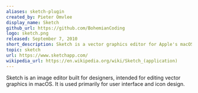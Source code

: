 ```yaml
---
aliases: sketch-plugin
created_by: Pieter Omvlee
display_name: Sketch
github_url: https://github.com/BohemianCoding
logo: sketch.png
released: September 7, 2010
short_description: Sketch is a vector graphics editor for Apple's macOS, used primarily for user interface and icon design.
topic: sketch
url: https://www.sketchapp.com/
wikipedia_url: https://en.wikipedia.org/wiki/Sketch_(application)
---
```

Sketch is an image editor built for designers, intended for editing vector graphics in macOS. It is used primarily for user interface and icon design.

